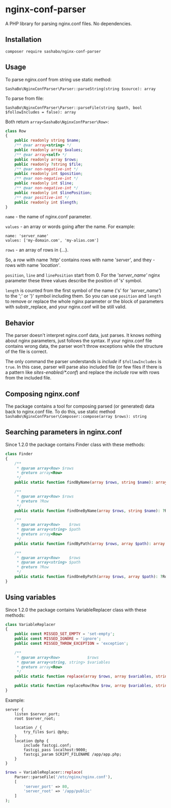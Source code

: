 # nginx-conf-parser

A PHP library for parsing nginx.conf files. No dependencies.

## Installation

`composer require sashabo/nginx-conf-parser`

## Usage

To parse nginx.conf from string use static method:

`SashaBo\NginxConfParser\Parser::parseString(string $source): array`

To parse from file:

`SashaBo\NginxConfParser\Parser::parseFile(string $path, bool $followIncludes = false): array`

Both return ```array<SashaBo\NginxConfParser\Row>```:

```php
class Row
{
    public readonly string $name;
    /** @var array<string> */
    public readonly array $values;
    /** @var array<self> */
    public readonly array $rows;
    public readonly ?string $file;
    /** @var non-negative-int */
    public readonly int $position;
    /** @var non-negative-int */
    public readonly int $line;
    /** @var non-negative-int */
    public readonly int $linePosition;
    /** @var positive-int */
    public readonly int $length;
}
```

`name` - the name of nginx.conf parameter.

`values` - an array or words going after the name. For example:

```
name: 'server_name'
values: ['my-domain.com', 'my-alias.com']
```

`rows` - an array of rows in {...}. 

So, a row with name *'http'* contains rows with name *'server'*, and they -
rows with name *'location'*.

`position`, `line` and `linePosition` start from 0. For the *'server_name'* 
nginx parameter these three values describe the position of 's' symbol.

`length` is counted from the first symbol of the name ('s' for 
*'server_name'*) to the ';' or '}' symbol including them. So you can use 
`position` and `length` to remove or replace the whole nginx parameter or 
the block of parameters with substr_replace, and your nginx.conf will be 
still valid.

## Behavior

The parser doesn't interpret nginx.conf data, just parses. 
It knows nothing about nginx parameters, just follows the syntax.
If your nginx.conf file contains wrong data, the parser won't throw 
exceptions while the structure of the file is correct.

The only command the parser understands is *include* if `$followIncludes`
is `true`. In this case, parser will parse also included file (or few files 
if there is a pattern like *sites-enabled/\*.conf*) and replace the 
*include* row with rows from the included file.

## Composing nginx.conf

The package contains a tool for composing parsed (or generated) data back
to nginx.conf file. To do this, use static method
`SashaBo\NginxConfParser\Composer::compose(array $rows): string`

## Searching parameters in nginx.conf

Since 1.2.0 the package contains Finder class with these methods:

```php
class Finder
{
    /**
     * @param array<Row> $rows
     * @return array<Row>
     */
    public static function findByName(array $rows, string $name): array

    /**
     * @param array<Row> $rows
     * @return ?Row
     */
    public static function findOneByName(array $rows, string $name): ?Row

    /**
     * @param array<Row>    $rows
     * @param array<string> $path
     * @return array<Row>
     */
    public static function findByPath(array $rows, array $path): array

    /**
     * @param array<Row>    $rows
     * @param array<string> $path
     * @return ?Row
     */
    public static function findOneByPath(array $rows, array $path): ?Row
}
```

## Using variables

Since 1.2.0 the package contains VariableReplacer class with these methods:

```php
class VariableReplacer
{
    public const MISSED_SET_EMPTY = 'set-empty';
    public const MISSED_IGNORE = 'ignore';
    public const MISSED_THROW_EXCEPTION = 'exception';

    /**
     * @param array<Row>            $rows
     * @param array<string, string> $variables
     * @return array<Row>
     */
    public static function replace(array $rows, array $variables, string $missedMode = self::MISSED_IGNORE): array

    public static function replaceRow(Row $row, array $variables, string $missedMode = self::MISSED_IGNORE): Row
}
```

Example:

```
server {
    listen $server_port;
    root $server_root;

    location / {
        try_files $uri @php;
    }
    location @php {
        include fastcgi.conf;
        fastcgi_pass localhost:9000;
        fastcgi_param SCRIPT_FILENAME /app/app.php;
    }
}
```

```php
$rows = VariableReplacer::replace(
    Parser::parseFile('/etc/nginx/nginx.conf'),
    [
        'server_port' => 80,
        'server_root' => '/app/public'
    ]
);

```